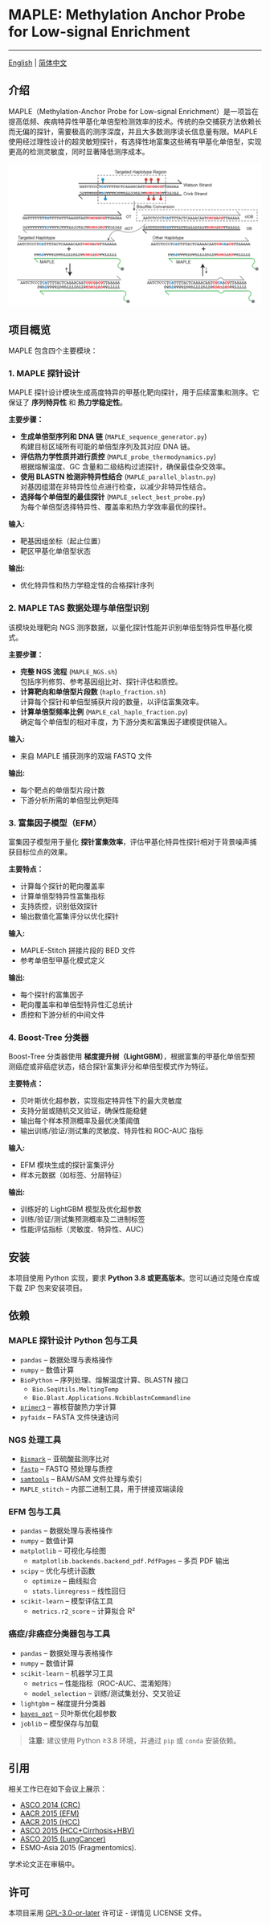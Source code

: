 # MAPLE: Methylation Anchor Probe for Low-signal Enrichment

---

[English](./README.md) | [简体中文](./README_zh.md)

## 介绍

MAPLE（Methylation-Anchor Probe for Low-signal Enrichment）是一项旨在提高低频、疾病特异性甲基化单倍型检测效率的技术。传统的杂交捕获方法依赖长而无偏的探针，需要极高的测序深度，并且大多数测序读长信息量有限。MAPLE 使用经过理性设计的超灵敏短探针，有选择性地富集这些稀有甲基化单倍型，实现更高的检测灵敏度，同时显著降低测序成本。

![img.jpg](imgs/probe_design.jpg)

## 项目概览

MAPLE 包含四个主要模块：

### 1. MAPLE 探针设计
MAPLE 探针设计模块生成高度特异的甲基化靶向探针，用于后续富集和测序。它保证了 **序列特异性** 和 **热力学稳定性**。

**主要步骤：**
- **生成单倍型序列和 DNA 链** (`MAPLE_sequence_generator.py`)  
  构建目标区域所有可能的单倍型序列及其对应 DNA 链。
- **评估热力学性质并进行质控** (`MAPLE_probe_thermodynamics.py`)  
  根据熔解温度、GC 含量和二级结构过滤探针，确保最佳杂交效率。
- **使用 BLASTN 检测非特异性结合** (`MAPLE_parallel_blastn.py`)  
  对基因组潜在非特异性位点进行检查，以减少非特异性结合。
- **选择每个单倍型的最佳探针** (`MAPLE_select_best_probe.py`)  
  为每个单倍型选择特异性、覆盖率和热力学效率最优的探针。

**输入:**  
- 靶基因组坐标（起止位置）  
- 靶区甲基化单倍型状态  

**输出:**  
- 优化特异性和热力学稳定性的合格探针序列

### 2. MAPLE TAS 数据处理与单倍型识别
该模块处理靶向 NGS 测序数据，以量化探针性能并识别单倍型特异性甲基化模式。

**主要步骤：**
- **完整 NGS 流程** (`MAPLE_NGS.sh`)  
  包括序列修剪、参考基因组比对、探针评估和质控。
- **计算靶向和单倍型片段数** (`haplo_fraction.sh`)  
  计算每个探针和单倍型捕获片段的数量，以评估富集效率。
- **计算单倍型频率比例** (`MAPLE_cal_haplo_fraction.py`)  
  确定每个单倍型的相对丰度，为下游分类和富集因子建模提供输入。

**输入:**  
- 来自 MAPLE 捕获测序的双端 FASTQ 文件  

**输出:**  
- 每个靶点的单倍型片段计数  
- 下游分析所需的单倍型比例矩阵  

### 3. 富集因子模型（EFM）
富集因子模型用于量化 **探针富集效率**，评估甲基化特异性探针相对于背景噪声捕获目标位点的效果。  

**主要特点：**
- 计算每个探针的靶向覆盖率  
- 计算单倍型特异性富集指标  
- 支持质控，识别低效探针  
- 输出数值化富集评分以优化探针  

**输入:**  
- MAPLE-Stitch 拼接片段的 BED 文件  
- 参考单倍型甲基化模式定义  

**输出:**  
- 每个探针的富集因子  
- 靶向覆盖率和单倍型特异性汇总统计  
- 质控和下游分析的中间文件  

### 4. Boost-Tree 分类器
Boost-Tree 分类器使用 **梯度提升树（LightGBM）**，根据富集的甲基化单倍型预测癌症或非癌症状态，结合探针富集评分和单倍型模式作为特征。  

**主要特点：**
- 贝叶斯优化超参数，实现指定特异性下的最大灵敏度  
- 支持分层或随机交叉验证，确保性能稳健  
- 输出每个样本预测概率及最优决策阈值  
- 输出训练/验证/测试集的灵敏度、特异性和 ROC-AUC 指标  

**输入:**  
- EFM 模块生成的探针富集评分  
- 样本元数据（如标签、分层特征）  

**输出:**  
- 训练好的 LightGBM 模型及优化超参数  
- 训练/验证/测试集预测概率及二进制标签  
- 性能评估指标（灵敏度、特异性、AUC）  

## 安装
本项目使用 Python 实现，要求 **Python 3.8 或更高版本**。您可以通过克隆仓库或下载 ZIP 包来安装项目。

## 依赖
### MAPLE 探针设计 Python 包与工具
- `pandas` – 数据处理与表格操作  
- `numpy` – 数值计算  
- `BioPython` – 序列处理、熔解温度计算、BLASTN 接口  
  - `Bio.SeqUtils.MeltingTemp`  
  - `Bio.Blast.Applications.NcbiblastnCommandline`  
- [`primer3`](https://libnano.github.io/primer3-py/) – 寡核苷酸热力学计算  
- `pyfaidx` – FASTA 文件快速访问  


### NGS 处理工具
- [`Bismark`](https://www.bioinformatics.babraham.ac.uk/projects/bismark/) – 亚硫酸盐测序比对  
- [`fastp`](https://github.com/OpenGene/fastp) – FASTQ 预处理与质控  
- [`samtools`](http://www.htslib.org/) – BAM/SAM 文件处理与索引  
- `MAPLE_stitch` – 内部二进制工具，用于拼接双端读段  

### EFM 包与工具
- `pandas` – 数据处理与表格操作  
- `numpy` – 数值计算  
- `matplotlib` – 可视化与绘图  
  - `matplotlib.backends.backend_pdf.PdfPages` – 多页 PDF 输出  
- `scipy` – 优化与统计函数  
  - `optimize` – 曲线拟合  
  - `stats.linregress` – 线性回归  
- `scikit-learn` – 模型评估工具  
  - `metrics.r2_score` – 计算拟合 R²  


### 癌症/非癌症分类器包与工具
- `pandas` – 数据处理与表格操作  
- `numpy` – 数值计算  
- `scikit-learn` – 机器学习工具  
  - `metrics` – 性能指标（ROC-AUC、混淆矩阵）  
  - `model_selection` – 训练/测试集划分、交叉验证  
- `lightgbm` – 梯度提升分类器  
- [`bayes_opt`](https://github.com/bayesian-optimization/BayesianOptimization) – 贝叶斯优化超参数  
- `joblib` – 模型保存与加载  

> **注意:** 建议使用 Python ≥3.8 环境，并通过 `pip` 或 `conda` 安装依赖。


## 引用
相关工作已在如下会议上展示：
- [ASCO 2014 (CRC)](https://ascopubs.org/doi/abs/10.1200/JCO.2024.42.16_suppl.10547)
- [AACR 2015 (EFM)](https://aacrjournals.org/cancerres/article/85/8_Supplement_1/3712/757105)
- [AACR 2015 (HCC)](https://aacrjournals.org/cancerres/article/85/8_Supplement_1/4577/760270)
- [ASCO 2015 (HCC+Cirrhosis+HBV)](https://ascopubs.org/doi/abs/10.1200/JCO.2025.43.16_suppl.4136)
- [ASCO 2015 (LungCancer)](https://ascopubs.org/doi/abs/10.1200/JCO.2025.43.16_suppl.8057)
- ESMO-Asia 2015 (Fragmentomics). 

学术论文正在审稿中。

## 许可
本项目采用 [GPL-3.0-or-later](LICENSE) 许可证 - 详情见 LICENSE 文件。
